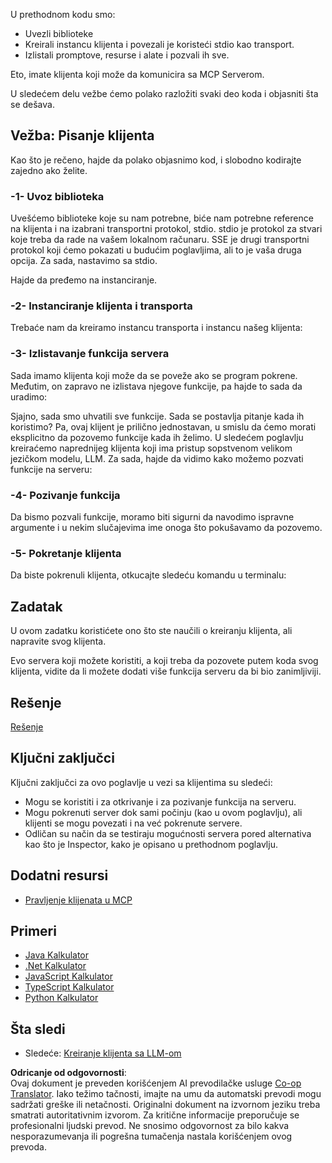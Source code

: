<!--
CO_OP_TRANSLATOR_METADATA:
{
  "original_hash": "a0acf3093691b1cfcc008a8c6648ea26",
  "translation_date": "2025-06-13T06:53:42+00:00",
  "source_file": "03-GettingStarted/02-client/README.md",
  "language_code": "sr"
}
-->
U prethodnom kodu smo:

- Uvezli biblioteke
- Kreirali instancu klijenta i povezali je koristeći stdio kao transport.
- Izlistali promptove, resurse i alate i pozvali ih sve.

Eto, imate klijenta koji može da komunicira sa MCP Serverom.

U sledećem delu vežbe ćemo polako razložiti svaki deo koda i objasniti šta se dešava.

## Vežba: Pisanje klijenta

Kao što je rečeno, hajde da polako objasnimo kod, i slobodno kodirajte zajedno ako želite.

### -1- Uvoz biblioteka

Uvešćemo biblioteke koje su nam potrebne, biće nam potrebne reference na klijenta i na izabrani transportni protokol, stdio. stdio je protokol za stvari koje treba da rade na vašem lokalnom računaru. SSE je drugi transportni protokol koji ćemo pokazati u budućim poglavljima, ali to je vaša druga opcija. Za sada, nastavimo sa stdio.

Hajde da pređemo na instanciranje.

### -2- Instanciranje klijenta i transporta

Trebaće nam da kreiramo instancu transporta i instancu našeg klijenta:

### -3- Izlistavanje funkcija servera

Sada imamo klijenta koji može da se poveže ako se program pokrene. Međutim, on zapravo ne izlistava njegove funkcije, pa hajde to sada da uradimo:

Sjajno, sada smo uhvatili sve funkcije. Sada se postavlja pitanje kada ih koristimo? Pa, ovaj klijent je prilično jednostavan, u smislu da ćemo morati eksplicitno da pozovemo funkcije kada ih želimo. U sledećem poglavlju kreiraćemo naprednijeg klijenta koji ima pristup sopstvenom velikom jezičkom modelu, LLM. Za sada, hajde da vidimo kako možemo pozvati funkcije na serveru:

### -4- Pozivanje funkcija

Da bismo pozvali funkcije, moramo biti sigurni da navodimo ispravne argumente i u nekim slučajevima ime onoga što pokušavamo da pozovemo.

### -5- Pokretanje klijenta

Da biste pokrenuli klijenta, otkucajte sledeću komandu u terminalu:

## Zadatak

U ovom zadatku koristićete ono što ste naučili o kreiranju klijenta, ali napravite svog klijenta.

Evo servera koji možete koristiti, a koji treba da pozovete putem koda svog klijenta, vidite da li možete dodati više funkcija serveru da bi bio zanimljiviji.

## Rešenje

[Rešenje](./solution/README.md)

## Ključni zaključci

Ključni zaključci za ovo poglavlje u vezi sa klijentima su sledeći:

- Mogu se koristiti i za otkrivanje i za pozivanje funkcija na serveru.
- Mogu pokrenuti server dok sami počinju (kao u ovom poglavlju), ali klijenti se mogu povezati i na već pokrenute servere.
- Odličan su način da se testiraju mogućnosti servera pored alternativa kao što je Inspector, kako je opisano u prethodnom poglavlju.

## Dodatni resursi

- [Pravljenje klijenata u MCP](https://modelcontextprotocol.io/quickstart/client)

## Primeri

- [Java Kalkulator](../samples/java/calculator/README.md)
- [.Net Kalkulator](../../../../03-GettingStarted/samples/csharp)
- [JavaScript Kalkulator](../samples/javascript/README.md)
- [TypeScript Kalkulator](../samples/typescript/README.md)
- [Python Kalkulator](../../../../03-GettingStarted/samples/python)

## Šta sledi

- Sledeće: [Kreiranje klijenta sa LLM-om](/03-GettingStarted/03-llm-client/README.md)

**Odricanje od odgovornosti**:  
Ovaj dokument je preveden korišćenjem AI prevodilačke usluge [Co-op Translator](https://github.com/Azure/co-op-translator). Iako težimo tačnosti, imajte na umu da automatski prevodi mogu sadržati greške ili netačnosti. Originalni dokument na izvornom jeziku treba smatrati autoritativnim izvorom. Za kritične informacije preporučuje se profesionalni ljudski prevod. Ne snosimo odgovornost za bilo kakva nesporazumevanja ili pogrešna tumačenja nastala korišćenjem ovog prevoda.